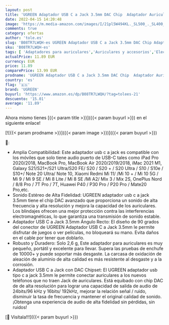 ```yaml
---
layout: post
title: 'UGREEN Adaptador USB C a Jack 3.5mm DAC Chip  Adaptador Auriculares Tipo C 90 Grados Compatible con iPad Pro 2021  Galaxy S22/S21/S20/Note 20  Oneplus Nord/9/8/8+/7T  Xiaomi Mi 11/10  Huawei P30 Pro'
date: 2022-04-15 14:20:48
image: 'https://m.media-amazon.com/images/I/21pl5W494KL._SL500_._SL400_.jpg'
comments: true
category: ofertas
author: 'tole.es'
slug: 'B08TR7LWQH-es UGREEN Adaptador USB C a Jack 3.5mm DAC Chip Adaptador...'
sku: 'B08TR7LWQH-es'
tags: [ 'Adaptadores para auriculares','Auriculares y accesorios','Electrónica','ipad','ugreen','🇪🇸', ]
actualPrice: 11.89 EUR
currency: EUR
price: 11.89
comparePrice: 13.99 EUR
prodname: 'UGREEN Adaptador USB C a Jack 3.5mm DAC Chip  Adaptador Auriculares Tipo C 90 Grados Compatible con iPad Pro 2021  Galaxy S22/S21/S20/Note 20  Oneplus Nord/9/8/8+/7T  Xiaomi Mi 11/10  Huawei P30 Pro'
country: 'es'
flag: '🇪🇸'
brand: 'UGREEN'
buyurl: 'https://www.amazon.es/dp/B08TR7LWQH/?tag=tolees-21'
descuento: '15.01'
average: '11.89'
---
```


Ahora mismo tienes [{{< param title >}}]({{< param buyurl >}}) en el siguiente enlace!

[![{{< param prodname >}}]({{< param image >}})]({{< param buyurl >}})

🔎:

- Amplia Compatibilidad: Este adaptador usb c a jack es compatible con los móviles que solo tiene audio puerto de USB-C tales como iPad Pro 2020/2018, MacBook Pro, MacBook Air 2020/2019/2018, iMac 2021 M1, Galaxy S21/S21+/S21 Ultra/S20 FE/ S20 / S20 + / S20 Ultra / S10 / S10e / S10+/ Note 20 Ultra/ Note 10, Xiaomi Redmi Mi 11/ /Mi 10 + / Mi 10 5G / Mi 9 / Mi 9 SE / Mi 8 Lite / Mi 8 SE /Mi A2/ Mix 3 / Mix 2S, OnePlus Nord / 8/8 Pro / 7T Pro / 7T, Huawei P40 / P30 Pro / P20 Pro / Mate20 Pro,etc.
- Sonido Estéreo de Alta Fidelidad: UGREEN adaptador usb c a jack 3.5mm tiene el chip DAC avanzado que proporciona un sonido de alta frecuencia y alta resolución y mejora la capacidad de los auriculares. Los blindajes ofrecen una mejor protección contra las interferencias electromagnéticas, lo que garantiza una transmisión de sonido estable.
- Adaptador USB C a Jack 3.5mm Ángulo Recto: El diseño de 90 grados del conector de UGREEN Adaptador USB C a Jack 3.5mm le permite disfrutar de juegos o ver películas, no bloqueará su mano. Evita daños en el cable por tener que doblarlo.
- Robusto y Duradero: Solo 2,6 g, Este adaptador para auriculares es muy pequeño, portátil y excelente para llevar. Supera las pruebas de enchufe de 10000+ y puede soportar más desgaste. La carcasa de oxidación de aleación de aluminio de alta calidad es más resistente al desgaste y a la corrosión.
- Adaptador USB C a Jack con DAC Chipset: El UGREEN adaptador usb tipo c a jack 3.5mm le permite conectar auriculares a los nuevos teléfonos que no traen Jack de auriculares. Está equibado con chip DAC de de alta resolución para lograr una capacidad de salida de audio de 24bits/96 kHz y 16bits/ 192kHz, mejorar la relación señal / ruido, disminuir la tasa de frecuencia y mantener el original calidad de sonido. ¡Obtenga una experiencia de audio de alta fidelidad sin pérdidas, sin ruidos!

[🛒 Visítala!!!]({{< param buyurl >}})
